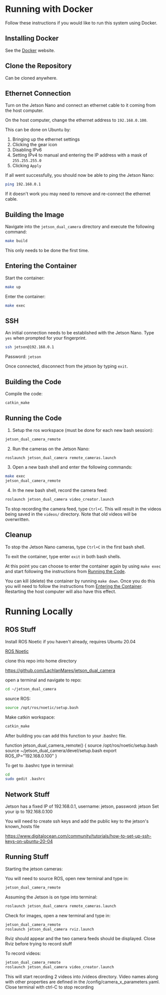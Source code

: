 # Running with Docker

Follow these instructions if you would like to run this system using Docker.

## Installing Docker
See the [Docker](https://www.docker.com) website.

## Clone the Repository
Can be cloned anywhere.

## Ethernet Connection
Turn on the Jetson Nano and connect an ethernet cable to it coming from the host computer.

On the host computer, change the ethernet address to `192.168.0.100`.  

This can be done on Ubuntu by:
1. Bringing up the ethernet settings
2. Clicking the gear icon
3. Disabling IPv6
4. Setting IPv4 to manual and entering the IP address with a mask of `255.255.255.0`
5. Clicking `Apply`

If all went successfully, you should now be able to ping the Jetson Nano:
```bash
ping 192.168.0.1
```

If it doesn't work you may need to remove and re-connect the ethernet cable.

## Building the Image
Navigate into the `jetson_dual_camera` directory and execute the following command:
```bash
make build
```

This only needs to be done the first time.

## Entering the Container
Start the container:
```bash
make up
```

Enter the container:
```bash
make exec
```

## SSH
An initial connection needs to be established with the Jetson Nano. Type `yes` when prompted for your fingerprint.
```bash
ssh jetson@192.168.0.1
```
Password: `jetson`  

Once connected, disconnect from the jetson by typing `exit`.

## Building the Code
Compile the code:
```bash
catkin_make
```

## Running the Code
1. Setup the ros workspace (must be done for each new bash session):
```bash
jetson_dual_camera_remote
```

2. Run the cameras on the Jetson Nano:
```bash
roslaunch jetson_dual_camera remote_cameras.launch 
```

3. Open a new bash shell and enter the following commands:
```bash
make exec
jetson_dual_camera_remote
```

4. In the new bash shell, record the camera feed:
```bash
roslaunch jetson_dual_camera video_creator.launch
```

To stop recording the camera feed, type `Ctrl+C`. This will result in the videos being saved in the `videos/` directory. Note that old videos will be overwritten.

## Cleanup

To stop the Jetson Nano cameras, type `Ctrl+C` in the first bash shell.

To exit the container, type enter `exit` in both bash shells.

At this point you can choose to enter the container again by using `make exec` and start following the instructions from [Running the Code](#running-the-code).

You can kill (delete) the container by running `make down`. Once you do this you will need to follow the instructions from [Entering the Container](#entering-the-container). Restarting the host computer will also have this effect.


# Running Locally

## ROS Stuff
Install ROS Noetic if you haven't already, requires Ubuntu 20.04
  
[ROS Noetic](http://wiki.ros.org/noetic/Installation/Ubuntu)

clone this repo into home directory

https://github.com/LachlanMares/jetson_dual_camera

open a terminal and navigate to repo:

```bash
cd ~/jetson_dual_camera
```

source ROS:

```bash
source /opt/ros/noetic/setup.bash
```

Make catkin workspace:

```bash
catkin_make
```

After building you can add this function to your .bashrc file. 

function jetson_dual_camera_remote()
{
  source /opt/ros/noetic/setup.bash
  source ~/jetson_dual_camera/devel/setup.bash
  export ROS_IP="192.168.0.100"
}

To get to .bashrc type in terminal:

```bash
cd 
sudo gedit .bashrc
```

## Network Stuff
Jetson has a fixed IP of 192.168.0.1, username: jetson, password: jetson
Set your ip to 192.168.0.100

You will need to create ssh keys and add the public key to the jetson's known_hosts file 

https://www.digitalocean.com/community/tutorials/how-to-set-up-ssh-keys-on-ubuntu-20-04

## Running Stuff
Starting the jetson cameras:

You will need to source ROS, open new terminal and type in:

```bash
jetson_dual_camera_remote
```

Assuming the Jetson is on type into terminal:
```bash
roslaunch jetson_dual_camera remote_cameras.launch 
```

Check for images, open a new terminal and type in:

```bash
jetson_dual_camera_remote
roslaunch jetson_dual_camera rviz.launch
```

Rviz should appear and the two camera feeds should be displayed. Close Rviz before trying to record stuff

To record videos:

```bash
jetson_dual_camera_remote
roslaunch jetson_dual_camera video_creator.launch
```

This will start recording 2 videos into /videos directory. Video names along with other properties are defined in the /config/camera_x_parameters.yaml. Close terminal with ctrl-C to stop recording